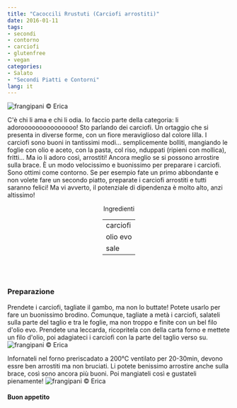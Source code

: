 ```yaml
---
title: "Cacoccili Rrustuti (Carciofi arrostiti)"
date: 2016-01-11
tags:
- secondi
- contorno
- carciofi
- glutenfree
- vegan
categories:
- Salato
- "Secondi Piatti e Contorni"
lang: it
---
```

![](header.jpg "frangipani © Erica")

C'è chi li ama e chi li odia. Io faccio parte della categoria: li adorooooooooooooooo! Sto parlando dei carciofi. Un ortaggio che si presenta in diverse forme, con un fiore meraviglioso dal colore lilla. I carciofi sono buoni in tantissimi modi... semplicemente bolliti, mangiando le foglie con olio e aceto, con la pasta, col riso, nduppati (ripieni con mollica), fritti... Ma io li adoro così, arrostiti! Ancora meglio se si possono arrostire sulla brace. È un modo velocissimo e buonissimo per preparare i carciofi. Sono ottimi come contorno. Se per esempio fate un primo abbondante e non volete fare un secondo piatto, preparate i carciofi arrostiti e tutti saranno felici! Ma vi avverto, il potenziale di dipendenza è molto alto, anzi altissimo!


<div id="wrapper" style="text-align: center">
  <div id="yourdiv" style="display: inline-block;">
    <div class="ingredients">
      <div class="ingredients-title">Ingredienti</div>
      <table>
        <tbody>
          </tr>
          <tr>
            <td>carciofi</td>
          </tr>
          <tr>
            <td>olio evo</td>
          </tr>
          <tr>
            <td>sale</td>
          </tr>
        </tbody>
      </table>
      <br></br>
    </div>
  </div>
</div>


<h3>
  <font color="grey">
    <i class="fa fa-cogs"></i>
  </font> Preparazione
</h3>

Prendete i carciofi, tagliate il gambo, ma non lo buttate! Potete usarlo per fare un buonissimo brodino. Comunque, tagliate a metà i carciofi, salateli sulla parte del taglio e tra le foglie, ma non troppo e finite con un bel filo d'olio evo. Prendete una leccarda, ricopritela con della carta forno e mettete un filo d'olio, poi adagiateci i carciofi con la parte del taglio verso su.
![](teglia.jpg "frangipani © Erica")

Infornateli nel forno preriscadato a 200°C ventilato per 20-30min, devono essre ben arrostiti ma non bruciati. Li potete benissimo arrostire anche sulla brace, così sono ancora più buoni. Poi mangiateli così e gustateli pienamente!
![](risultato.jpg "frangipani © Erica")

<h4>Buon appetito
  <font color="red">
    <i class="fa fa-smile-o"></i>
  </font>
</h4>

